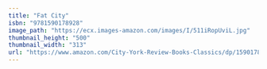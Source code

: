 ```yaml
---
title: "Fat City"
isbn: "9781590178928"
image_path: "https://ecx.images-amazon.com/images/I/511iRopUviL.jpg"
thumbnail_height: "500"
thumbnail_width: "313"
url: "https://www.amazon.com/City-York-Review-Books-Classics/dp/1590178920"
---
```

